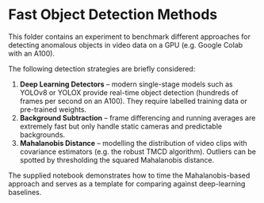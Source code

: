 # Fast Object Detection Methods

This folder contains an experiment to benchmark different approaches for detecting anomalous objects in video data on a GPU (e.g. Google Colab with an A100).

The following detection strategies are briefly considered:

1. **Deep Learning Detectors** – modern single-stage models such as YOLOv8 or YOLOX provide real-time object detection (hundreds of frames per second on an A100). They require labelled training data or pre-trained weights.
2. **Background Subtraction** – frame differencing and running averages are extremely fast but only handle static cameras and predictable backgrounds.
3. **Mahalanobis Distance** – modelling the distribution of video clips with covariance estimators (e.g. the robust TMCD algorithm). Outliers can be spotted by thresholding the squared Mahalanobis distance.

The supplied notebook demonstrates how to time the Mahalanobis-based approach and serves as a template for comparing against deep-learning baselines.
